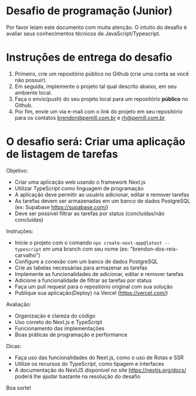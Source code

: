 # Desafio de programação (Junior)

Por favor leiam este documento com muita atenção. O intuito do desafio é avaliar seus conhecimentos técnicos de JavaScript/Typescript.

# Instruções de entrega do desafio
1. Primeiro, crie um repositório público no Github (crie uma conta se você não possuir).
2. Em seguida, implemente o projeto tal qual descrito abaixo, em seu ambiente local.
3. Faça o envio(push) do seu projeto local para um repositório **público** no Github.
4. Por fim, envie um via e-mail com o link do projeto em seu repositório para os contatos brendon@pemill.com.br e rh@pemill.com.br

# O desafio será: Criar uma aplicação de listagem de tarefas


Objetivo:

* Criar uma aplicação web usando o framework Next.js
* Utilizar TypeScript como linguagem de programação
* A aplicação deve permitir ao usuário adicionar, editar e remover tarefas
* As tarefas devem ser armazenadas em um banco de dados PostgreSQL (ex: Supabase https://supabase.com/)
* Deve ser possível filtrar as tarefas por status (concluídas/não concluídas)

Instruções:

* Inicie o projeto com o comando `npx create-next-app@latest --typescript` em uma branch com seu nome (ex: "brendon-dos-reis-carvalho")
* Configure a conexão com um banco de dados PostgreSQL
* Crie as tabelas necessárias para armazenar as tarefas
* Implemente as funcionalidades de adicionar, editar e remover tarefas
* Adicione a funcionalidade de filtrar as tarefas por status
* Faça um pull request para o repositório original com sua solução
* Publique sua aplicação(Deploy) na Vercel (https://vercel.com/)

Avaliação:

* Organização e clareza do código
* Uso correto do Next.js e TypeScript
* Funcionamento das implementações
* Boas práticas de programação e performance

Dicas:

* Faça uso das funcionalidades do Next.js, como o uso de Rotas e SSR
* Utilize os recursos do TypeScript, como tipagem e interfaces
* A documentação do NextJS disponível no site https://nextjs.org/docs/ poderá lhe ajudar bastante na resolução do desafio

Boa sorte!
